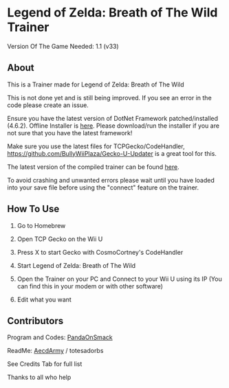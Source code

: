# Legend of Zelda: Breath of The Wild Trainer
Version Of The Game Needed: 1.1 (v33)

## About

This is a Trainer made for Legend of Zelda: Breath of The Wild

This is not done yet and is still being improved. If you see an error in the code please create an issue.

Ensure you have the latest version of DotNet Framework patched/installed (4.6.2). Offline Installer is [here](https://www.microsoft.com/en-us/download/details.aspx?id=53344). Please download/run the installer if you are not sure that you have the latest framework!

Make sure you use the latest files for TCPGecko/CodeHandler, https://github.com/BullyWiiPlaza/Gecko-U-Updater is a great tool for this.

The latest version of the compiled trainer can be found [here](https://github.com/joffnerd/botw-trainer/releases).

To avoid crashing and unwanted errors please wait until you have loaded into your save file before using the "connect" feature on the trainer.

## How To Use

1. Go to Homebrew

2. Open TCP Gecko on the Wii U

3. Press X to start Gecko with CosmoCortney's CodeHandler

4. Start Legend of Zelda: Breath of The Wild

5. Open the Trainer on your PC and Connect to your Wii U using its IP (You can find this in your modem or with other software)

6. Edit what you want

## Contributors
Program and Codes: [PandaOnSmack](http://gbatemp.net/members/pandaonsmack.374906/)

ReadMe: [AecdArmy](http://gbatemp.net/members/aecdarmy.378662/) / totesadorbs

See Credits Tab for full list

Thanks to all who help
